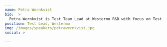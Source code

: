 ```yaml
---
name: Petra Wernkvist
bio:  >
  Petra Wernkvist is Test Team Lead at Westermo R&D with focus on Test Automation and Test Processes for complex network solutions with high demands on product quality. She has a background of 10 years of professional software testing in the telecom industry and embedded systems. Throughout her career within the software testing area her main focus has been on implementing tools and methods to ensure software quality in an agile development environment where test automaton and continuous integration is a key success factor.
position: Test Lead, Westermo
img: /images/speakers/petrawernkvist.jpg
social: >

---
```

